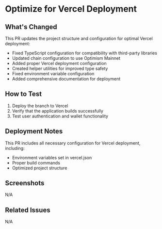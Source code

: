 # Optimize for Vercel Deployment

## What's Changed

This PR updates the project structure and configuration for optimal Vercel deployment:

- Fixed TypeScript configuration for compatibility with third-party libraries
- Updated chain configuration to use Optimism Mainnet
- Added proper Vercel deployment configuration
- Created helper utilities for improved type safety
- Fixed environment variable configuration
- Added comprehensive documentation for deployment

## How to Test

1. Deploy the branch to Vercel
2. Verify that the application builds successfully
3. Test user authentication and wallet functionality

## Deployment Notes

This PR includes all necessary configuration for Vercel deployment, including:
- Environment variables set in vercel.json
- Proper build commands
- Optimized project structure

## Screenshots

N/A

## Related Issues

N/A 